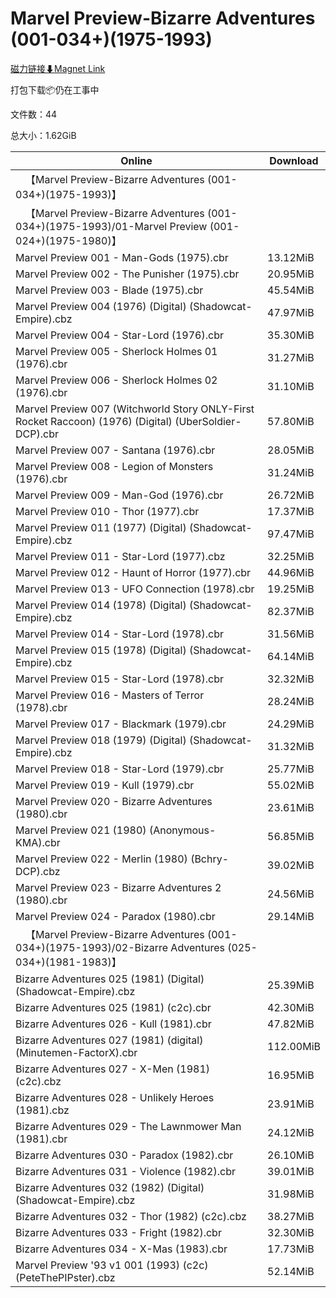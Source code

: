 # Marvel Preview-Bizarre Adventures (001-034+)(1975-1993)

[磁力链接⬇Magnet Link](magnet:?xt=urn:btih:0d905b1dab6daa4ef81f1972ebbbf5830ece7727&dn=Marvel%20Preview-Bizarre%20Adventures%20%28001-034%2B%29%281975-1993%29)

打包下载📦仍在工事中

文件数：44

总大小：1.62GiB

Online | Download
--- | ---
&emsp;【Marvel Preview-Bizarre Adventures (001-034+)(1975-1993)】 | 
&emsp;【Marvel Preview-Bizarre Adventures (001-034+)(1975-1993)/01-Marvel Preview (001-024+)(1975-1980)】 | 
Marvel Preview 001 - Man-Gods (1975).cbr | 13.12MiB
Marvel Preview 002 - The Punisher (1975).cbr | 20.95MiB
Marvel Preview 003 - Blade (1975).cbr | 45.54MiB
Marvel Preview 004 (1976) (Digital) (Shadowcat-Empire).cbz | 47.97MiB
Marvel Preview 004 - Star-Lord (1976).cbr | 35.30MiB
Marvel Preview 005 - Sherlock Holmes 01 (1976).cbr | 31.27MiB
Marvel Preview 006 - Sherlock Holmes 02 (1976).cbr | 31.10MiB
Marvel Preview 007 (Witchworld Story ONLY-First Rocket Raccoon) (1976) (Digital) (UberSoldier-DCP).cbr | 57.80MiB
Marvel Preview 007 - Santana (1976).cbr | 28.05MiB
Marvel Preview 008 - Legion of Monsters (1976).cbr | 31.24MiB
Marvel Preview 009 - Man-God (1976).cbr | 26.72MiB
Marvel Preview 010 - Thor (1977).cbr | 17.37MiB
Marvel Preview 011 (1977) (Digital) (Shadowcat-Empire).cbz | 97.47MiB
Marvel Preview 011 - Star-Lord (1977).cbz | 32.25MiB
Marvel Preview 012 - Haunt of Horror (1977).cbr | 44.96MiB
Marvel Preview 013 - UFO Connection (1978).cbr | 19.25MiB
Marvel Preview 014 (1978) (Digital) (Shadowcat-Empire).cbz | 82.37MiB
Marvel Preview 014 - Star-Lord (1978).cbr | 31.56MiB
Marvel Preview 015 (1978) (Digital) (Shadowcat-Empire).cbz | 64.14MiB
Marvel Preview 015 - Star-Lord (1978).cbr | 32.32MiB
Marvel Preview 016 - Masters of Terror (1978).cbr | 28.24MiB
Marvel Preview 017 - Blackmark (1979).cbr | 24.29MiB
Marvel Preview 018 (1979) (Digital) (Shadowcat-Empire).cbz | 31.32MiB
Marvel Preview 018 - Star-Lord (1979).cbr | 25.77MiB
Marvel Preview 019 - Kull (1979).cbr | 55.02MiB
Marvel Preview 020 - Bizarre Adventures (1980).cbr | 23.61MiB
Marvel Preview 021 (1980) (Anonymous-KMA).cbr | 56.85MiB
Marvel Preview 022 - Merlin (1980) (Bchry-DCP).cbz | 39.02MiB
Marvel Preview 023 - Bizarre Adventures 2 (1980).cbr | 24.56MiB
Marvel Preview 024 - Paradox (1980).cbr | 29.14MiB
&emsp;【Marvel Preview-Bizarre Adventures (001-034+)(1975-1993)/02-Bizarre Adventures (025-034+)(1981-1983)】 | 
Bizarre Adventures 025 (1981) (Digital) (Shadowcat-Empire).cbz | 25.39MiB
Bizarre Adventures 025 (1981) (c2c).cbr | 42.30MiB
Bizarre Adventures 026 - Kull (1981).cbr | 47.82MiB
Bizarre Adventures 027 (1981) (digital) (Minutemen-FactorX).cbr | 112.00MiB
Bizarre Adventures 027 - X-Men (1981) (c2c).cbz | 16.95MiB
Bizarre Adventures 028 - Unlikely Heroes (1981).cbz | 23.91MiB
Bizarre Adventures 029 - The Lawnmower Man (1981).cbr | 24.12MiB
Bizarre Adventures 030 - Paradox (1982).cbr | 26.10MiB
Bizarre Adventures 031 - Violence (1982).cbr | 39.01MiB
Bizarre Adventures 032 (1982) (Digital) (Shadowcat-Empire).cbz | 31.98MiB
Bizarre Adventures 032 - Thor (1982) (c2c).cbz | 38.27MiB
Bizarre Adventures 033 - Fright (1982).cbr | 32.30MiB
Bizarre Adventures 034 - X-Mas (1983).cbr | 17.73MiB
Marvel Preview '93 v1 001 (1993) (c2c) (PeteThePIPster).cbz | 52.14MiB
